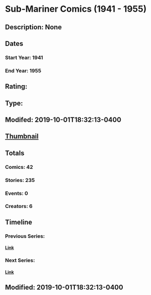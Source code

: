 # Sub-Mariner Comics (1941 - 1955)
## Description: None
## Dates
### Start Year: 1941
### End Year: 1955
## Rating: 
## Type: 
## Modifed: 2019-10-01T18:32:13-0400
## [Thumbnail](http://i.annihil.us/u/prod/marvel/i/mg/9/a0/5d939ba309fd2.jpg)
## Totals
### Comics: 42
### Stories: 235
### Events: 0
### Creators: 6
## Timeline
### Previous Series: 
#### [Link]()
### Next Series: 
#### [Link]()
## Modified: 2019-10-01T18:32:13-0400